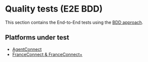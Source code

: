 # Quality tests (E2E BDD)

This section contains the End-to-End tests using the [BDD approach](https://en.wikipedia.org/wiki/Behavior-driven_development).

## Platforms under test

- [AgentConnect](../fca/README.md)
- [FranceConnect & FranceConnect+](../fcp/README.md)